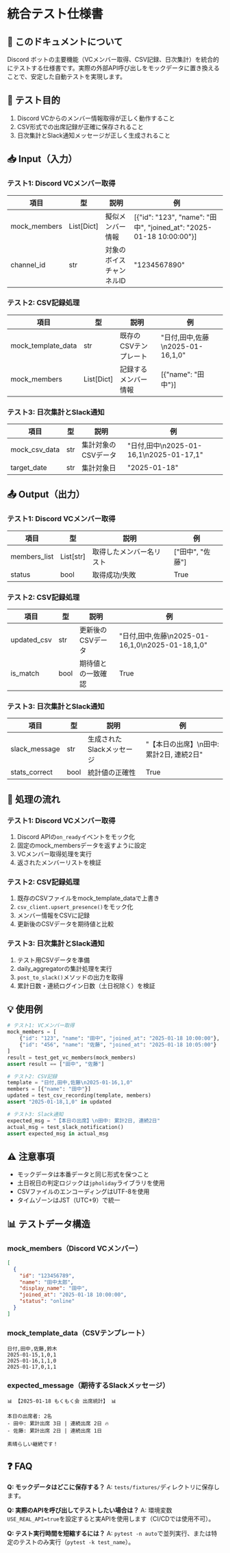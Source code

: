 # 統合テスト仕様書

## 📌 このドキュメントについて
Discord ボットの主要機能（VCメンバー取得、CSV記録、日次集計）を統合的にテストする仕様書です。実際の外部API呼び出しをモックデータに置き換えることで、安定した自動テストを実現します。

## 🎯 テスト目的
1. Discord VCからのメンバー情報取得が正しく動作すること
2. CSV形式での出席記録が正確に保存されること
3. 日次集計とSlack通知メッセージが正しく生成されること

## 📥 Input（入力）

### テスト1: Discord VCメンバー取得
| 項目 | 型 | 説明 | 例 |
|------|-----|------|-----|
| mock_members | List[Dict] | 擬似メンバー情報 | [{"id": "123", "name": "田中", "joined_at": "2025-01-18 10:00:00"}] |
| channel_id | str | 対象のボイスチャンネルID | "1234567890" |

### テスト2: CSV記録処理
| 項目 | 型 | 説明 | 例 |
|------|-----|------|-----|
| mock_template_data | str | 既存のCSVテンプレート | "日付,田中,佐藤\n2025-01-16,1,0" |
| mock_members | List[Dict] | 記録するメンバー情報 | [{"name": "田中"}] |

### テスト3: 日次集計とSlack通知
| 項目 | 型 | 説明 | 例 |
|------|-----|------|-----|
| mock_csv_data | str | 集計対象のCSVデータ | "日付,田中\n2025-01-16,1\n2025-01-17,1" |
| target_date | str | 集計対象日 | "2025-01-18" |

## 📤 Output（出力）

### テスト1: Discord VCメンバー取得
| 項目 | 型 | 説明 | 例 |
|------|-----|------|-----|
| members_list | List[str] | 取得したメンバー名リスト | ["田中", "佐藤"] |
| status | bool | 取得成功/失敗 | True |

### テスト2: CSV記録処理
| 項目 | 型 | 説明 | 例 |
|------|-----|------|-----|
| updated_csv | str | 更新後のCSVデータ | "日付,田中,佐藤\n2025-01-16,1,0\n2025-01-18,1,0" |
| is_match | bool | 期待値との一致確認 | True |

### テスト3: 日次集計とSlack通知
| 項目 | 型 | 説明 | 例 |
|------|-----|------|-----|
| slack_message | str | 生成されたSlackメッセージ | "【本日の出席】\n田中: 累計2日, 連続2日" |
| stats_correct | bool | 統計値の正確性 | True |

## 🔧 処理の流れ

### テスト1: Discord VCメンバー取得
1. Discord APIの`on_ready`イベントをモック化
2. 固定のmock_membersデータを返すように設定
3. VCメンバー取得処理を実行
4. 返されたメンバーリストを検証

### テスト2: CSV記録処理
1. 既存のCSVファイルをmock_template_dataで上書き
2. `csv_client.upsert_presence()`をモック化
3. メンバー情報をCSVに記録
4. 更新後のCSVデータを期待値と比較

### テスト3: 日次集計とSlack通知
1. テスト用CSVデータを準備
2. daily_aggregatorの集計処理を実行
3. `post_to_slack()`メソッドの出力を取得
4. 累計日数・連続ログイン日数（土日祝除く）を検証

## 💡 使用例

```python
# テスト1: VCメンバー取得
mock_members = [
    {"id": "123", "name": "田中", "joined_at": "2025-01-18 10:00:00"},
    {"id": "456", "name": "佐藤", "joined_at": "2025-01-18 10:05:00"}
]
result = test_get_vc_members(mock_members)
assert result == ["田中", "佐藤"]

# テスト2: CSV記録
template = "日付,田中,佐藤\n2025-01-16,1,0"
members = [{"name": "田中"}]
updated = test_csv_recording(template, members)
assert "2025-01-18,1,0" in updated

# テスト3: Slack通知
expected_msg = "【本日の出席】\n田中: 累計2日, 連続2日"
actual_msg = test_slack_notification()
assert expected_msg in actual_msg
```

## ⚠️ 注意事項
- モックデータは本番データと同じ形式を保つこと
- 土日祝日の判定ロジックは`jpholiday`ライブラリを使用
- CSVファイルのエンコーディングはUTF-8を使用
- タイムゾーンはJST（UTC+9）で統一

## 📊 テストデータ構造

### mock_members（Discord VCメンバー）
```json
[
  {
    "id": "123456789",
    "name": "田中太郎",
    "display_name": "田中",
    "joined_at": "2025-01-18 10:00:00",
    "status": "online"
  }
]
```

### mock_template_data（CSVテンプレート）
```csv
日付,田中,佐藤,鈴木
2025-01-15,1,0,1
2025-01-16,1,1,0
2025-01-17,0,1,1
```

### expected_message（期待するSlackメッセージ）
```
📊 【2025-01-18 もくもく会 出席統計】 📊

本日の出席者: 2名
- 田中: 累計出席 3日 | 連続出席 2日 🔥
- 佐藤: 累計出席 2日 | 連続出席 1日

素晴らしい継続です！
```

## ❓ FAQ

**Q: モックデータはどこに保存する？**
A: `tests/fixtures/`ディレクトリに保存します。

**Q: 実際のAPIを呼び出してテストしたい場合は？**
A: 環境変数`USE_REAL_API=true`を設定すると実APIを使用します（CI/CDでは使用不可）。

**Q: テスト実行時間を短縮するには？**
A: `pytest -n auto`で並列実行、または特定のテストのみ実行（`pytest -k test_name`）。